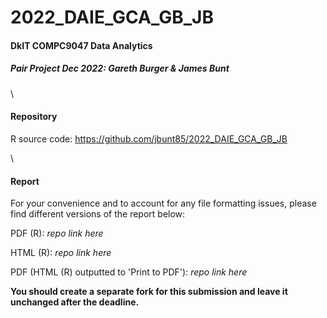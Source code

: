 # 2022_DAIE_GCA_GB_JB

#### DkIT COMPC9047 Data Analytics

##### Pair Project Dec 2022: Gareth Burger &amp; James Bunt

\

#### Repository
R source code: https://github.com/jbunt85/2022_DAIE_GCA_GB_JB

\

#### Report
For your convenience and to account for any file formatting issues, please find different versions of the report below:

PDF (R): *repo link here*

HTML (R): *repo link here*

PDF (HTML (R) outputted to 'Print to PDF'): *repo link here*

**You should create a separate fork for this submission and leave it unchanged after the deadline.**
